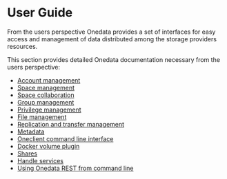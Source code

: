 # User Guide

From the users perspective Onedata provides a set of interfaces for easy access
and management of data distributed among the storage providers resources.

This section provides detailed Onedata documentation necessary from the users perspective:

* [Account management](using_onedata/account_management.md)
* [Space management](using_onedata/space_management.md)
* [Space collaboration](using_onedata/space_collaboration.md)
* [Group management](using_onedata/group_management.md)
* [Privilege management](using_onedata/privilege_management.md)
* [File management](using_onedata/file_management.md)
* [Replication and transfer management](using_onedata/replication_management.md)
* [Metadata](using_onedata/metadata.md)
* [Oneclient command line interface](using_onedata/oneclient.md)
* [Docker volume plugin](using_onedata/docker_volume_plugin.md)
* [Shares](using_onedata/shares.md)
* [Handle services](using_onedata/handle_services.md)
* [Using Onedata REST from command line](using_onedata/using_onedata_from_cli.md)
